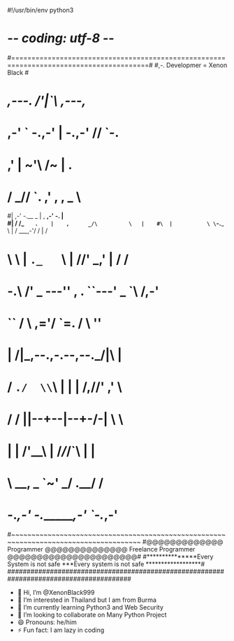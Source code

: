 

#!/usr/bin/env python3
# -*- coding: utf-8 -*-
#========================================================================================#
#,-.                                                            Developmer = Xenon Black #
#       ___,---.          /'|`\          ,---,___              
#    ,-'    \`    -.____,-'  |  -.____,-'    //    `-.         
#  ,'        |           ~'\     /~           |        .      
# /      ___//              `. ,'          ,  , \___      \    
#|    ,-'   -.__   _         |        ,    __,-'   -.    |    
#|   /          /\_  `   .    |    ,      _/\          \   |   
#\  |           \ \`-.___ \   |   / ___,-'/ /           |  /  
# \  \           | `._   `\\  |  //'   _,' |           /  /      
#  -.\         /'  _ ---'' , . ``---' _  `\         /,-'     
#     ``       /     \    ,='/ \`=.    /     \       ''          
#             |   /|\_,--.,-.--,--._/|\   |                  
#             /  `./  \\`\ |  |  | /,//' \,'  \                  
#        /   /     ||--+--|--+-/-|     \   \                 
#           |   |     /'\_\_\ | /_/_/`\     |   |                
#            \   \__, \_     `~'     _/ .__/   /            
#             -._,-'   -._______,-'   `-._,-'
#~~~~~~~~~~~~~~~~~~~~~~~~~~~~~~~~~~~~~~~~~~~~~~~~~~~~~~~~~~~~~~~~~~~~~~~~~~~~~~~~~~~~~~
#@@@@@@@@@@@@@  Programmer  @@@@@@@@@@@@@@ Freelance Programmer  @@@@@@@@@@@@@@@@@@@@@@#
#***************Every System is not safe ***Every system is not safe ******************#
########################################################################################

- 👋 Hi, I’m @XenonBlack999
- 👀 I’m interested in Thailand but I am from Burma
- 🌱 I’m currently learning Python3 and Web Security
- 💞️ I’m looking to collaborate on Many Python Project
- 😄 Pronouns: he/him
- ⚡ Fun fact: I am lazy in coding

<!---
XenonBlack999/XenonBlack999 is a ✨ special ✨ repository because its `README.md` (this file) appears on your GitHub profile.
You can click the Preview link to take a look at your changes.
--->
